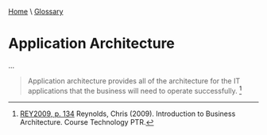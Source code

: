 [Home](../../index.html) \ [Glossary](glossary.html)

# Application Architecture

...  

> Application architecture provides all of the architecture for the IT applications that the business will need to operate successfully. [^1] 

[^1]: [REY2009, p. 134](../references/books/Introduction-to-Business-Architecture.html) Reynolds, Chris (2009). Introduction to Business Architecture. Course Technology PTR.